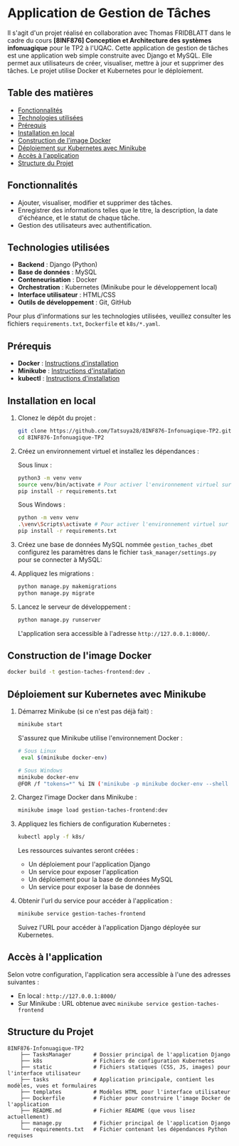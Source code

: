 # Application de Gestion de Tâches

Il s'agit d'un projet réalisé en collaboration avec Thomas FRIDBLATT dans le cadre du cours **[8INF876] Conception et
Architecture des systèmes infonuagique** pour le TP2 à l'UQAC.
Cette application de gestion de tâches est une application web simple construite avec Django et MySQL.
Elle permet aux utilisateurs de créer, visualiser, mettre à jour et supprimer des tâches.
Le projet utilise Docker et Kubernetes pour le déploiement.

## Table des matières

- [Fonctionnalités](#fonctionnalités)
- [Technologies utilisées](#technologies-utilisées)
- [Prérequis](#prérequis)
- [Installation en local](#installation-en-local)
- [Construction de l'image Docker](#construction-de-limage-docker)
- [Déploiement sur Kubernetes avec Minikube](#déploiement-sur-kubernetes-avec-minikube)
- [Accès à l'application](#accès-à-lapplication)
- [Structure du Projet](#structure-du-projet)

## Fonctionnalités

- Ajouter, visualiser, modifier et supprimer des tâches.
- Enregistrer des informations telles que le titre, la description, la date d'échéance, et le statut de chaque tâche.
- Gestion des utilisateurs avec authentification.

## Technologies utilisées

- **Backend** : Django (Python)
- **Base de données** : MySQL
- **Conteneurisation** : Docker
- **Orchestration** : Kubernetes (Minikube pour le développement local)
- **Interface utilisateur** : HTML/CSS
- **Outils de développement** : Git, GitHub

Pour plus d'informations sur les technologies utilisées, veuillez consulter les fichiers `requirements.txt`,
`Dockerfile` et `k8s/*.yaml`.

## Prérequis

- **Docker** : [Instructions d'installation](https://docs.docker.com/get-started/get-docker/)
- **Minikube** : [Instructions d'installation](https://minikube.sigs.k8s.io/docs/start/)
- **kubectl** : [Instructions d'installation](https://kubernetes.io/docs/tasks/tools/)

## Installation en local

1. Clonez le dépôt du projet :
   ```bash
   git clone https://github.com/Tatsuya28/8INF876-Infonuagique-TP2.git
   cd 8INF876-Infonuagique-TP2
    ```

2. Créez un environnement virtuel et installez les dépendances :

   Sous linux :
   ```bash
   python3 -m venv venv
   source venv/bin/activate # Pour activer l'environnement virtuel sur Linux
   pip install -r requirements.txt
   ```
   Sous Windows :
   ```bash
   python -m venv venv
   .\venv\Scripts\activate # Pour activer l'environnement virtuel sur Windows
   pip install -r requirements.txt
    ```

3. Créez une base de données MySQL nommée `gestion_taches_db`et configurez les paramètres dans le fichier
   `task_manager/settings.py` pour se connecter à MySQL:

4. Appliquez les migrations :
   ```bash
   python manage.py makemigrations
   python manage.py migrate
   ```

5. Lancez le serveur de développement :
   ```bash
   python manage.py runserver
   ```
    L'application sera accessible à l'adresse `http://127.0.0.1:8000/`.

## Construction de l'image Docker

   ```bash
   docker build -t gestion-taches-frontend:dev .
   ```

## Déploiement sur Kubernetes avec Minikube

1. Démarrez Minikube (si ce n'est pas déjà fait) :
   ```bash
   minikube start
   ```
   S'assurez que Minikube utilise l'environnement Docker :
   ```bash
   # Sous Linux
    eval $(minikube docker-env)
   ```
   ```bash
   # Sous Windows
   minikube docker-env
   @FOR /f "tokens=*" %i IN ('minikube -p minikube docker-env --shell cmd') DO @%i
    ```

2. Chargez l'image Docker dans Minikube :
   ```bash
   minikube image load gestion-taches-frontend:dev
   ```

3. Appliquez les fichiers de configuration Kubernetes :
   ```bash
   kubectl apply -f k8s/
   ```
   Les ressources suivantes seront créées :
    - Un déploiement pour l'application Django
    - Un service pour exposer l'application
    - Un déploiement pour la base de données MySQL
    - Un service pour exposer la base de données

4. Obtenir l'url du service pour accéder à l'application :
   ```bash
   minikube service gestion-taches-frontend
   ```
   Suivez l'URL pour accéder à l'application Django déployée sur Kubernetes.

## Accès à l'application

Selon votre configuration, l'application sera accessible à l'une des adresses suivantes :
- En local : `http://127.0.0.1:8000/`
- Sur Minikube : URL obtenue avec `minikube service gestion-taches-frontend`

## Structure du Projet

```
8INF876-Infonuagique-TP2
    ├── TasksManager       # Dossier principal de l'application Django
    ├── k8s                # Fichiers de configuration Kubernetes
    ├── static             # Fichiers statiques (CSS, JS, images) pour l'interface utilisateur
    ├── tasks              # Application principale, contient les modèles, vues et formulaires
    ├── templates          # Modèles HTML pour l'interface utilisateur
    ├── Dockerfile         # Fichier pour construire l'image Docker de l'application
    ├── README.md          # Fichier README (que vous lisez actuellement)
    ├── manage.py          # Fichier principal de l'application Django
    └── requirements.txt   # Fichier contenant les dépendances Python requises
```